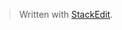 


> Written with [StackEdit](https://stackedit.io/).
<!--stackedit_data:
eyJoaXN0b3J5IjpbLTE5NDMwNDM2NzFdfQ==
-->